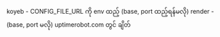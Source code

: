 koyeb - CONFIG_FILE_URL ကို env ထည့် (base, port ထည့်ရန်မလို)
render - (base, port မလို) uptimerobot.com တွင် ချိတ်
